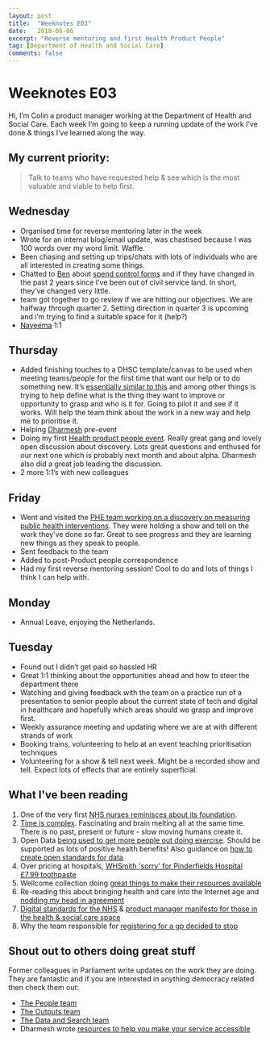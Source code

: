 ```yaml
---
layout: post
title:  "Weeknotes E03"
date:   2018-06-06
excerpt: "Reverse mentoring and first Health Product People"
tag: [Department of Health and Social Care]
comments: false
---
```


# Weeknotes E03
Hi, I’m Colin a product manager working at the Department of Health and Social Care. Each week I’m going to keep a running update of the work I’ve done & things I’ve learned along the way.

## My current priority:
> Talk to teams who have requested help & see which is the most valuable and viable to help first.

## Wednesday
- Organised time for reverse mentoring later in the week
- Wrote for an internal blog/email update, was chastised because I was 100 words over my word limit. Waffle.
- Been chasing and setting up trips/chats with lots of individuals who are all interested in creating some things.
- Chatted to [Ben](https://twitter.com/benshowers) about [spend control forms](https://www.gov.uk/service-manual/agile-delivery/spend-controls-check-if-you-need-approval-to-spend-money-on-a-service) and if they have changed in the past 2 years since I’ve been out of civil service land. In short, they’ve changed very little.
- team got together to go review if we are hitting our objectives. We are halfway through quarter 2. Setting direction in quarter 3 is upcoming and i’m trying to find a suitable space for it (help?)
- [Nayeema](https://twitter.com/NayeemaC) 1:1 

## Thursday
- Added finishing touches to a DHSC template/canvas to be used when meeting teams/people for the first time that want our help or to do something new. It’s [essentially similar to this](https://www.mindtheproduct.com/2018/04/ditch-solution-first-mindset-start-defining-problem/?utm_source=Mind+the+Product+Newsletter&utm_campaign=9ec658ddec-mtp_newsletter_2018_04_30&utm_medium=email&utm_term=0_babd9cfe61-9ec658ddec-110085333) and among other things is trying to help define what is the thing they want to improve or opportunity to grasp and who is it for. Going to pilot it and see if it works. Will help the team think about the work in a new way and help me to prioritise it.
- Helping [Dharmesh](https://twitter.com/dharmz23) pre-event
- Doing my first [Health product people event](https://twitter.com/dharmz23/status/1002212080836104192). Really great gang and lovely open discussion about discovery. Lots great questions and enthused for our next one which is probably next month and about alpha. Dharmesh also did a great job leading the discussion.
-  2 more 1:1’s with new colleagues 

## Friday
- Went and visited the [PHE team working on a discovery on measuring public health interventions](https://twitter.com/ColinPattinson/status/998475862340194304). They were holding a show and tell on the work they’ve done so far. Great to see progress and they are learning new things as they speak to people.
- Sent feedback to the team
- Added to post-Product people correspondence
- Had my first reverse mentoring session! Cool to do and lots of things I think I can help with. 

## Monday
- Annual Leave, enjoying the Netherlands.

## Tuesday
- Found out I didn’t get paid so hassled HR
- Great 1:1 thinking about the opportunities ahead and how to steer the department there
- Watching and giving feedback with the team on a practice run of a presentation to senior people about the current state of tech and digital in healthcare and hopefully which areas should we grasp and improve first.
- Weekly assurance meeting and updating where we are at with different strands of work
- Booking trains, volunteering to help at an event teaching prioritisation techniques
- Volunteering for a show & tell next week. Might be a recorded show and tell. Expect lots of effects that are entirely superficial.

## What I've been reading
1. One of the very first [NHS nurses reminisces about its foundation](http://www.bbc.co.uk/news/av/stories-44292526/i-was-a-nurse-at-the-start-of-the-nhs).
2. [Time is complex](https://www.ft.com/content/ce6ef7b8-429a-11e8-93cf-67ac3a6482fd). Fascinating and brain melting all at the same time. There is no past, present or future - slow moving humans create it.
3. Open Data [being used to get more people out doing exercise](https://theodi.org/article/startups-help-revolutionise-access-to-sports-and-activity-information/). Should be supported as lots of positive health benefits! Also guidance on [how to create open standards for data](https://standards.theodi.org) 
4. Over pricing at hospitals, [WHSmith 'sorry' for Pinderfields Hospital £7.99 toothpaste](http://www.bbc.co.uk/news/uk-england-leeds-44084638) 
5. Wellcome collection doing [great things to make their resources available](https://stacks.wellcomecollection.org/everything-you-need-to-make-things-that-use-wellcome-collection-1d21f2aab029)
6. Re-reading this about bringing health and care into the Internet age and [nodding my head in agreement](http://transformation.blog.nhs.uk/nhs-uk-tackling-the-big-questions)
7. [Digital standards for the NHS](http://transformation.blog.nhs.uk/defining-digital-standards-for-the-nhs) & [product manager manifesto for those in the health & social care space](http://transformation.blog.nhs.uk/nhs-uk-product-managers-manifesto)
8. Why the team responsible for [registering for a gp decided to stop](http://transformation.blog.nhs.uk/RegisterWithAGP)

## Shout out to others doing great stuff
Former colleagues in Parliament write updates on the work they are doing. They are fantastic and if you are interested in anything democracy related then check them out:
- [The People team](https://ukparliament.github.io/sprintnotes.people/)
- [The Outputs team](https://ukparliament.github.io/sprintnotes.outputs/)
- [The Data and Search team](https://ukparliament.github.io/weeknotes.data-search/)
- Dharmesh wrote [resources to help you make your service accessible](https://medium.com/@dharmz23/resources-to-help-you-make-your-service-accessible-71816a70672a)
